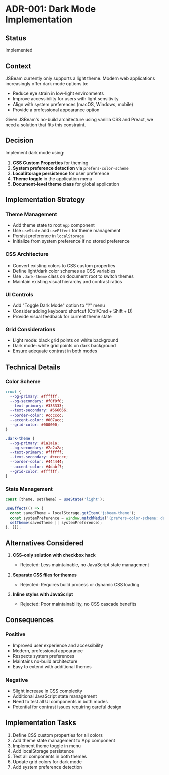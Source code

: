 # ADR-001: Dark Mode Implementation

## Status
Implemented

## Context
JSBeam currently only supports a light theme. Modern web applications increasingly offer dark mode options to:
- Reduce eye strain in low-light environments
- Improve accessibility for users with light sensitivity
- Align with system preferences (macOS, Windows, mobile)
- Provide a professional appearance option

Given JSBeam's no-build architecture using vanilla CSS and Preact, we need a solution that fits this constraint.

## Decision
Implement dark mode using:

1. **CSS Custom Properties** for theming
2. **System preference detection** via `prefers-color-scheme`
3. **LocalStorage persistence** for user preference
4. **Theme toggle** in the application menu
5. **Document-level theme class** for global application

## Implementation Strategy

### Theme Management
- Add theme state to root `App` component
- Use `useState` and `useEffect` for theme management
- Persist preference in `localStorage`
- Initialize from system preference if no stored preference

### CSS Architecture
- Convert existing colors to CSS custom properties
- Define light/dark color schemes as CSS variables
- Use `.dark-theme` class on document root to switch themes
- Maintain existing visual hierarchy and contrast ratios

### UI Controls
- Add "Toggle Dark Mode" option to "?" menu
- Consider adding keyboard shortcut (Ctrl/Cmd + Shift + D)
- Provide visual feedback for current theme state

### Grid Considerations
- Light mode: black grid points on white background
- Dark mode: white grid points on dark background
- Ensure adequate contrast in both modes

## Technical Details

### Color Scheme
```css
:root {
  --bg-primary: #ffffff;
  --bg-secondary: #f0f0f0;
  --text-primary: #333333;
  --text-secondary: #666666;
  --border-color: #cccccc;
  --accent-color: #007acc;
  --grid-color: #000000;
}

.dark-theme {
  --bg-primary: #1a1a1a;
  --bg-secondary: #2a2a2a;
  --text-primary: #ffffff;
  --text-secondary: #cccccc;
  --border-color: #444444;
  --accent-color: #4dabf7;
  --grid-color: #ffffff;
}
```

### State Management
```javascript
const [theme, setTheme] = useState('light');

useEffect(() => {
  const savedTheme = localStorage.getItem('jsbeam-theme');
  const systemPreference = window.matchMedia('(prefers-color-scheme: dark)').matches ? 'dark' : 'light';
  setTheme(savedTheme || systemPreference);
}, []);
```

## Alternatives Considered

1. **CSS-only solution with checkbox hack**
   - Rejected: Less maintainable, no JavaScript state management
   
2. **Separate CSS files for themes**
   - Rejected: Requires build process or dynamic CSS loading
   
3. **Inline styles with JavaScript**
   - Rejected: Poor maintainability, no CSS cascade benefits

## Consequences

### Positive
- Improved user experience and accessibility
- Modern, professional appearance
- Respects system preferences
- Maintains no-build architecture
- Easy to extend with additional themes

### Negative
- Slight increase in CSS complexity
- Additional JavaScript state management
- Need to test all UI components in both modes
- Potential for contrast issues requiring careful design

## Implementation Tasks
1. Define CSS custom properties for all colors
2. Add theme state management to App component
3. Implement theme toggle in menu
4. Add localStorage persistence
5. Test all components in both themes
6. Update grid colors for dark mode
7. Add system preference detection